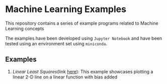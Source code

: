 # Machine Learning Examples
This repository contains a series of example programs related to Machine Learning concepts

The examples have been developed using `Jupyter Notebook` and have been tested using an environment set using `miniconda`.

## Examples
1. *Linear Least Squares*(link [here](./linear-least-squares.ipynb)): This example showcases plotting a linear 2-D line on a linear function with bias added
